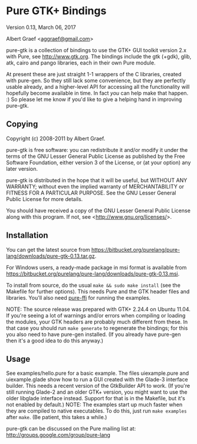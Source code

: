 <a name="doc-pure-gtk"></a>

Pure GTK+ Bindings
==================

Version 0.13, March 06, 2017

Albert Graef &lt;<aggraef@gmail.com>&gt;

pure-gtk is a collection of bindings to use the GTK+ GUI toolkit version 2.x
with Pure, see <http://www.gtk.org>. The bindings include the gtk (+gdk),
glib, atk, cairo and pango libraries, each in their own Pure module.

At present these are just straight 1-1 wrappers of the C libraries, created
with pure-gen. So they still lack some convenience, but they are perfectly
usable already, and a higher-level API for accessing all the functionality
will hopefully become available in time. In fact *you* can help make that
happen. :) So please let me know if you'd like to give a helping hand in
improving pure-gtk.

Copying
-------

Copyright (c) 2008-2011 by Albert Graef.

pure-gtk is free software: you can redistribute it and/or modify it under the
terms of the GNU Lesser General Public License as published by the Free
Software Foundation, either version 3 of the License, or (at your option) any
later version.

pure-gtk is distributed in the hope that it will be useful, but WITHOUT ANY
WARRANTY; without even the implied warranty of MERCHANTABILITY or FITNESS FOR
A PARTICULAR PURPOSE. See the GNU Lesser General Public License for more
details.

You should have received a copy of the GNU Lesser General Public License along
with this program. If not, see &lt;<http://www.gnu.org/licenses/>&gt;.

Installation
------------

You can get the latest source from
<https://bitbucket.org/purelang/pure-lang/downloads/pure-gtk-0.13.tar.gz>.

For Windows users, a ready-made package in msi format is available from
<https://bitbucket.org/purelang/pure-lang/downloads/pure-gtk-0.13.msi>.

To install from source, do the usual `make && sudo make install` (see the
Makefile for further options). This needs Pure and the GTK header files and
libraries. You'll also need [pure-ffi](pure-ffi.html) for running the
examples.

NOTE: The source release was prepared with GTK+ 2.24.4 on Ubuntu 11.04. If
you're seeing a lot of warnings and/or errors when compiling or loading the
modules, your GTK headers are probably much different from these. In that case
you should run `make generate` to regenerate the bindings; for this you also
need to have pure-gen installed. (If you already have pure-gen then it's a
good idea to do this anyway.)

Usage
-----

<a name="module-atk"></a>

<a name="module-cairo"></a>

<a name="module-glib"></a>

<a name="module-gtk"></a>

<a name="module-pango"></a>

See examples/hello.pure for a basic example. The files uiexample.pure and
uiexample.glade show how to run a GUI created with the Glade-3 interface
builder. This needs a recent version of the GtkBuilder API to work. (If you're
still running Glade-2 and an older GTK+ version, you might want to use the
older libglade interface instead. Support for that is in the Makefile, but
it's not enabled by default.) NOTE: The examples start up much faster when
they are compiled to native executables. To do this, just run `make examples`
after `make`. (Be patient, this takes a while.)

pure-gtk can be discussed on the Pure mailing list at:
<http://groups.google.com/group/pure-lang>
